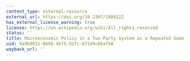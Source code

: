 ```yaml
---
content_type: external-resource
external_url: https://doi.org/10.2307/1884222
has_external_license_warning: true
license: https://en.wikipedia.org/wiki/All_rights_reserved
status: ''
title: Macroeconomic Policy in a Two-Party System as a Repeated Game
uid: 9a9b0031-0690-4bf5-92fc-671d9c66afb8
wayback_url: ''
---
```

